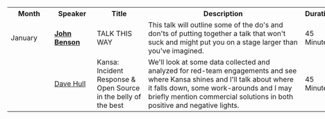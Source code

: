 <table style="undefined;table-layout: fixed; width: 761px"><colgroup><col style="width: 102px"><col style="width: 99px"><col style="width: 120px"><col style="width: 376px"><col style="width: 64px"></colgroup><tr><th>Month</th><th>Speaker</th><th>Title</th><th>Description</th><th>Duration</th></tr><tr><td>January</td><td><a href="https://twitter.com/jur1st" target="_blank" rel="nofollow"><strong>John Benson</strong></a></td><td>TALK THIS WAY</td><td>This talk will outline some of the do's and don'ts of putting together a talk that won't suck and might put you on a stage larger than you've imagined.</td><td>45 Minutes</td></tr><tr><td></td><td><a href="https://twitter.com/davehull" target="_blank" rel="nofollow">Dave Hull</a></td><td>Kansa: Incident Response &amp; Open Source in the belly of the best</td><td>We'll look at some data collected and analyzed for red-team engagements and see where Kansa shines and I'll talk about where it falls down, some work-arounds and I may briefly mention commercial solutions in both positive and negative lights.</td><td>45 Minutes</td></tr></table>
